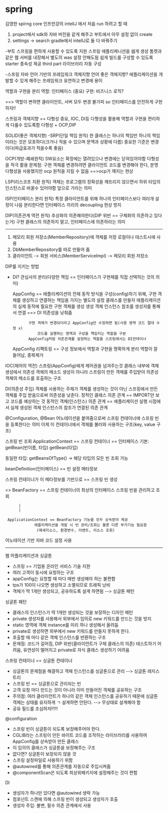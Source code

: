 # spring
김영한 spirng core 인프런강의
intellJ 에서 처음 run 하려고 할 때
1. project에서 sdk와 자바 버전을 같게 해주고 부트에서 아무 설정 없이 create
2. settings -> search gradle에서 intellJ로 둘 다 바꿔주기

-부트
스프링을 편하게 사용할 수 있도록 지원
스프링 애플리케니션을 쉡게 생성
톰켓과 같은 웹 서버를 내장해서 별도의 was 설정 안해도됨
쉽게 빌드를 구성할 수 있도록 starter 종속성 제공
third part 라이브러리 자동 구성



-스프링
자바 언어 기반의 프레임워크
객체지향 언어
좋은 객체지향? 애플리케이션을 개발할 수 있게 해주는 프레임워크
유연하고 변경에 용이

역할과 구현을 분리
역할: 인터페이스 (중요)
구현: 비즈니스 로직?

==> 역할이 변하면 클라이언트, 서버 모두 변경 불가피
	so 인터페이스를 안전하게 구현하자!!

스프링과 객체지향 == 다형성 중요, IOC, DI등 다형성을 활용해 역할과 구현을 편리하게 다룰수 있도록함
다형성 + OCP,DIP





SOLID(좋은 객체지향)
-SRP(단일 책임 원칙)
  한 클래스는 하나의 책임만
  하나의 책임이라는 것은 모호하다(크거나 작을 수 있으며 문맥과 상황에 다름)
  중요한 기준은 변경이다(파급효과가 적을수록 좋음)

 OCP(개방-폐쇄원칙)
 SW요소는 확장에는 열려있으나 변경에는 닫혀있어야함
 다형성을 적극 활용
 문제점: 구현 객체를 변경하려면 클라이언트 코드를 변경해야 한다, 분명 다형성을 사용했지만 ocp 원칙을 지킬 수 없음
 ==>ocp가 깨지는 현상

LSP(리스코프 치환 원칙)
객체는 프로그램의 정확성을 깨뜨리지 않으면서 하위 타입의 인스턴스로 바꿀수 있어야함
앞으로 가라는 의미
 
ISP(인터페이스 분리 원칙)
특정 클라이언트를 위해 하나의 인터페이스보다 여러개 설정이 나음
분리한다면 인터페이스 끼리의 decoupling 현상 방지
 
DIP(의존관계 역전 원칙)
추상화의 의존해야한다(DIP 위반 == 구체화의 의존하고 있다는거)
구현 클래스의 의존하지 말고, 인터페이스에 의존하라는 의미


--------------------------------------------------------------------------------------
1. 메모리 회원 저장소(MemberRepository)에 객체를 저장 로컬이나 테스트시에 사용
2. DbMemberRepository를 따로 만들어 줌
3. 클라이언트 ->  회원 서비스(MemberServiceImpl) -> 메모리 회원 저장소




DIP를 지키는 방법
- DI? 관심사의 분리(다양한 책임 == 인터페이스가 구현체를 직접 선택하는 것의 의미)

  AppConfig == 애플리케이션의 전체 동작 방식을 구성(config)하기 위해, 구현 객체를 생성하고 연결하는
                      책임을 가지는 별도의 설정 클래스를 만들자
		     애플리케이션의 실제 동작에 필요한 구현 객체를 생성 
                      생성 객체 인스턴스 참조를 생성자를 통해서 연결 ==> DI 의존성을 낮춰줌

 		     구현 객체가 변경되더라고 AppConfig만 수정하면 됨(사용 영역 코드 절대 수정 x)
 	             코드를 실행하는 영역과 구성을 책임지는 역할을 구분
		     AppConfig처럼 의존관계를 설정하는 역할을 스프링에서는 DI컨테이너
    			
   AppConfig 리팩토링 == 구성 정보에서 역할과 구현을 명확하게 분리
                                    역할이 잘 들어남, 중복제거 
   
   
  
IOC(제어의 역전)
스프링(AppConfig)에게 제어권을 넘겨주는것
클래스 내부에 객체 생성에서 의존성 객체의 메소드 생성이 아니라
스프링이 만든 객체를 주입받아 의존성 객체의 메소드를 호출하는 구조
  
DI(의존성 주입)
객체를 사용하는 주체가 객체를 생성하는 것이 아닌
스프링에서 만든 객체를 주입 받음으로써 의존성을 낮춘다.
정적인 클래스 의존 관계 == IMPORT만 보고 코드를 예상하는 것
동적인 객체(인스턴스) 의존 관계 == 애플리케이션 실행 시점에서 실제 생성된 객체 인스턴스의 참조가
 					      연결된 의존 관계
  

@Configuration, @Bean
어노테이션을 붙여줌으로써 스프링 컨테이너에 스프링 빈을 등록한다는 의미
이제 이 컨테이너에서 객체를 불러와 사용하는 구조(key, value 구조)



스프링 빈 조회
ApplicationContext == 스프링 컨테이너 == 인터페이스
기본: getBean(빈이름, 타입)
       getBean(타입)

동일한 타입: getBeansOfType() -> 해당 타입의 모든 빈 조회 가능


beanDefinition(인터페이스) == 빈 설정 메타정보

스프링 컨테이너가 이 메타정보를 기반으로 == 스프링 빈 생성

   <<inteface>>
    BeanFactory == 스프링 컨테이너의 최상의 인터페이스
     			스프링 빈을 관리하고 조회

          |
          |

     ApplicationContext == BeanFactory 기능을 모두 상속받아 제공
				 애플리케이션을 개발 시 빈 관리/조회는 물론 다른 부가기능 필요함
				  (메세지소스, 환경변수, 이벤트, 리소스 조회) 
 
 
  어노테이션 기반 자바 코드 설정 사용
  
   

-----------------------------------------------------------------------------------
웹 어플리케이션과 싱글톤
- 스프링 == 기업용 온라인 서비스 기술 지원
- 여러 고객이 동시에 요청하는 구조
- appConfig는 요청할 때 마다 매번 생성해야 하는 불편함
- tps가 100이 나오면 생성하고 소멸되므로 트래픽 낭비
- 객체가 딱 1개만 생성되고, 공유하도록 설계 하면됨 --> 싱글톤 패턴


싱글톤 패턴
- 클래스의 인스턴스가 딱 1개만 생성되는 것을 보장하는 디자인 패턴
- private 생성자를 사용해서 외부에서 임의로 new 키워드를 만드는 것을 방지
- static 영역에 객체 instance를 미리 하나 생성해서 올려둠
- private로 생성하면 외부에서 new 키워드를 만들지 못하게 한다.
- 호출할 때 마다 같은 객체 인스턴스를 반환하는 구조
- 문제점: 코드가 길어짐, DIP 위반(클라이언트가 구체 클래스의 의존)
            테스트하기 어려움, 유연성이 떨어지고 private로 자식 클래스 생성하기 어려움


스프링 컨테이너 == 싱글톤 컨테이너
- 싱글톤의 문제점을 해결하고 객체 인스턴스를 싱글톤으로 관리 --> 싱글톤 레지스트리
- 스프링 빈 == 싱글톤으로 관리되는 빈
- 고객 요청 마다 만드는 것이 아니라 이미 만들어진 객체를 공유하는 구조
- 주의점: 여러 클라이언트가 하나의 같은 객체 인스턴스를 공유하기 때문에 싱글톤 객체는 상태를 유지하게 ㄱ
             설계하면 안된다. --> 무상태로 설계해야 함
- 공유 필드를 조심하자!!!!!



@configuration
- 스프링 빈이 싱글톤이 되도록 보장해주어야 한다.
- CGLIB라는 스프링이 만든 바이트 코드를 조작하는 라이브러리를 사용하여 AppConfig를 상속받아 만든 클래스
- 이 임의의 클래스가 싱글톤을 보장해주는 구조
- 없다면? 싱글톤이 보장되지 않을 것
- 스프링 설정파일로 사용하기 위함
- @autowired를 통해 의존관계를 자동으로 주입시켜줌
- @componentScan은 되도록 최상위패키지에 설정해주는 것이 편함



DI
- 생성자가 하나만 있다면 @autowired 생략 가능
- 컴포넌트 스캔에 의해 스프링 빈이 생성되고 생성자가 호출
- 생성자 주입: 불변, 필수 의존 관계에서 사용
  


